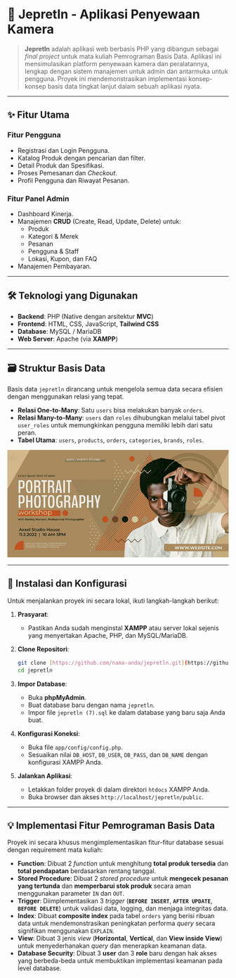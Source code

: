 # 📸 Jepretln - Aplikasi Penyewaan Kamera

> **Jepretln** adalah aplikasi web berbasis PHP yang dibangun sebagai *final project* untuk mata kuliah Pemrograman Basis Data. Aplikasi ini mensimulasikan platform penyewaan kamera dan peralatannya, lengkap dengan sistem manajemen untuk admin dan antarmuka untuk pengguna. Proyek ini mendemonstrasikan implementasi konsep-konsep basis data tingkat lanjut dalam sebuah aplikasi nyata.

---

## ✨ Fitur Utama

### Fitur Pengguna
-   Registrasi dan Login Pengguna.
-   Katalog Produk dengan pencarian dan filter.
-   Detail Produk dan Spesifikasi.
-   Proses Pemesanan dan *Checkout*.
-   Profil Pengguna dan Riwayat Pesanan.

### Fitur Panel Admin
-   Dashboard Kinerja.
-   Manajemen **CRUD** (Create, Read, Update, Delete) untuk:
    -   Produk
    -   Kategori & Merek
    -   Pesanan
    -   Pengguna & Staff
    -   Lokasi, Kupon, dan FAQ
-   Manajemen Pembayaran.

---

## 🛠️ Teknologi yang Digunakan

-   **Backend**: PHP (Native dengan arsitektur **MVC**)
-   **Frontend**: HTML, CSS, JavaScript, **Tailwind CSS**
-   **Database**: MySQL / MariaDB
-   **Web Server**: Apache (via **XAMPP**)

---

## 🗃️ Struktur Basis Data

Basis data `jepretln` dirancang untuk mengelola semua data secara efisien dengan menggunakan relasi yang tepat.
-   **Relasi One-to-Many**: Satu `users` bisa melakukan banyak `orders`.
-   **Relasi Many-to-Many**: `users` dan `roles` dihubungkan melalui tabel pivot `user_roles` untuk memungkinkan pengguna memiliki lebih dari satu peran.
-   **Tabel Utama**: `users`, `products`, `orders`, `categories`, `brands`, `roles`.

![ERD Jepretln](public/assets/image/EDS.png)

---

## 🚀 Instalasi dan Konfigurasi

Untuk menjalankan proyek ini secara lokal, ikuti langkah-langkah berikut:

1.  **Prasyarat**:
    * Pastikan Anda sudah menginstal **XAMPP** atau server lokal sejenis yang menyertakan Apache, PHP, dan MySQL/MariaDB.

2.  **Clone Repositori**:
    ```bash
    git clone [https://github.com/nama-anda/jepretln.git](https://github.com/nama-anda/jepretln.git)
    cd jepretln
    ```

3.  **Impor Database**:
    * Buka **phpMyAdmin**.
    * Buat database baru dengan nama `jepretln`.
    * Impor file `jepretln (7).sql` ke dalam database yang baru saja Anda buat.

4.  **Konfigurasi Koneksi**:
    * Buka file `app/config/config.php`.
    * Sesuaikan nilai `DB_HOST`, `DB_USER`, `DB_PASS`, dan `DB_NAME` dengan konfigurasi XAMPP Anda.

5.  **Jalankan Aplikasi**:
    * Letakkan folder proyek di dalam direktori `htdocs` XAMPP Anda.
    * Buka browser dan akses `http://localhost/jepretln/public`.

---

## 💡 Implementasi Fitur Pemrograman Basis Data

Proyek ini secara khusus mengimplementasikan fitur-fitur database sesuai dengan requirement mata kuliah:

-   **Function**: Dibuat 2 *function* untuk menghitung **total produk tersedia** dan **total pendapatan** berdasarkan rentang tanggal.
-   **Stored Procedure**: Dibuat 2 *stored procedure* untuk **mengecek pesanan yang tertunda** dan **memperbarui stok produk** secara aman menggunakan parameter `IN` dan `OUT`.
-   **Trigger**: Diimplementasikan 3 *trigger* (**`BEFORE INSERT`**, **`AFTER UPDATE`**, **`BEFORE DELETE`**) untuk validasi data, logging, dan menjaga integritas data.
-   **Index**: Dibuat **composite index** pada tabel `orders` yang berisi ribuan data untuk mendemonstrasikan peningkatan performa *query* secara signifikan menggunakan `EXPLAIN`.
-   **View**: Dibuat 3 jenis *view* (**Horizontal**, **Vertical**, dan **View inside View**) untuk menyederhanakan *query* dan menerapkan keamanan data.
-   **Database Security**: Dibuat 3 **user** dan 3 **role** baru dengan hak akses yang berbeda-beda untuk membuktikan implementasi keamanan pada level database.

